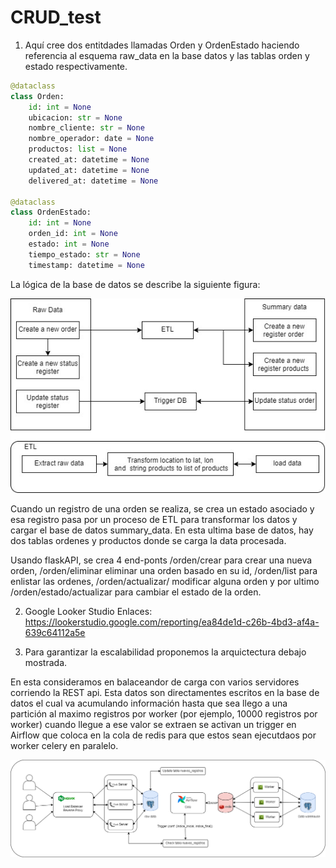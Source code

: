# CRUD_test
1. Aquí cree dos entitdades
llamadas Orden y OrdenEstado haciendo referencia al esquema raw_data en la base datos y las tablas orden y estado respectivamente.
```python
@dataclass
class Orden:
    id: int = None
    ubicacion: str = None
    nombre_cliente: str = None
    nombre_operador: date = None
    productos: list = None
    created_at: datetime = None
    updated_at: datetime = None
    delivered_at: datetime = None

@dataclass
class OrdenEstado:
    id: int = None
    orden_id: int = None
    estado: int = None
    tiempo_estado: str = None
    timestamp: datetime = None 

```
La lógica de la base de datos se describe la siguiente figura:

![](./doc/image/database.jpg)

Cuando un registro de una orden se realiza, se crea un estado asociado y esa registro pasa por un proceso de ETL para transformar los datos y cargar el base de datos summary_data. En esta ultima base de datos, hay dos tablas ordenes y productos donde se carga la data procesada.

Usando flaskAPI, se crea 4 end-ponts /orden/crear para crear una nueva orden, /orden/eliminar eliminar una orden basado en su id, /orden/list para enlistar las ordenes, /orden/actualizar/ modificar alguna orden y por ultimo /orden/estado/actualizar para cambiar el estado de la orden.

2. Google Looker Studio
Enlaces: https://lookerstudio.google.com/reporting/ea84de1d-c26b-4bd3-af4a-639c64112a5e

3. Para garantizar la escalabilidad proponemos la arquictectura debajo mostrada.

En esta consideramos en balaceandor de carga con varios servidores corriendo la REST api. Esta datos son directamentes escritos en la base de datos el cual va acumulando información hasta que sea llego a una partición al maximo registros por worker (por ejemplo, 10000 registros por worker) cuando llegue a ese valor se extraen se activan un trigger en Airflow que coloca en la cola de redis para que estos sean ejecutdaos por worker celery en paralelo.

![alt text](./doc/image/propose.png)
